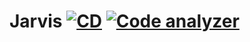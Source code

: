 # Jarvis [![CD](https://github.com/LucasGois1/jarvis/actions/workflows/cd.yaml/badge.svg?branch=master)](https://github.com/LucasGois1/jarvis/actions/workflows/cd.yaml) [![Code analyzer](https://github.com/LucasGois1/jarvis/actions/workflows/codeql.yml/badge.svg)](https://github.com/LucasGois1/jarvis/actions/workflows/codeql.yml)
